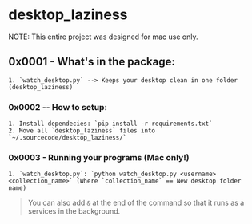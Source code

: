 # desktop_laziness 

NOTE: This entire project was designed for mac use only. 

## 0x0001 - What's in the package: 	
	1. `watch_desktop.py` --> Keeps your desktop clean in one folder (desktop_laziness)
	

### 0x0002 -- How to setup: 
	1. Install dependecies: `pip install -r requirements.txt`
	2. Move all `desktop_laziness` files into `~/.sourcecode/desktop_laziness/`


### 0x0003 - Running your programs (Mac only!)
	1. `watch_desktop.py`: `python watch_desktop.py <username> <collection_name>` (Where `collection_name` == New desktop folder name)


> You can also add `&` at the end of the command so that it runs as a services in the background.